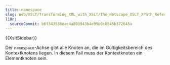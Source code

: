 ```yaml
---
title: namespace
slug: Web/XSLT/Transforming_XML_with_XSLT/The_Netscape_XSLT_XPath_Reference/Axes/namespace
l10n:
  sourceCommit: b6f343538eac4a803943b4e99b0c0545b372645a
---
```


{{XsltSidebar}}

Der `namespace`-Achse gibt alle Knoten an, die im Gültigkeitsbereich des Kontextknotens liegen. In diesem Fall muss der Kontextknoten ein Elementknoten sein.
